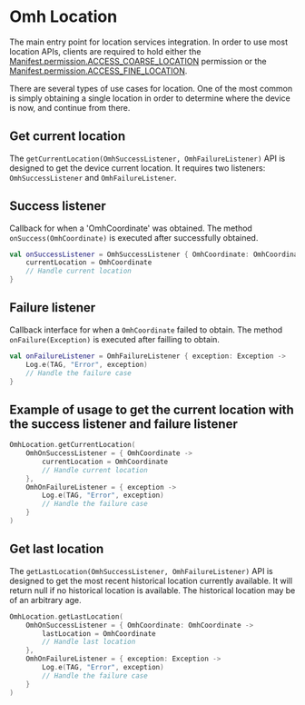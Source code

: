 # Omh Location
The main entry point for location services integration. In order to use most location APIs, clients are required to hold either the [Manifest.permission.ACCESS_COARSE_LOCATION](https://developer.android.com/reference/android/Manifest.permission.html#ACCESS_COARSE_LOCATION) permission or the [Manifest.permission.ACCESS_FINE_LOCATION](https://developer.android.com/reference/android/Manifest.permission.html#ACCESS_FINE_LOCATION).

There are several types of use cases for location. One of the most common is simply obtaining a single location in order to determine where the device is now, and continue from there.

## Get current location
The `getCurrentLocation(OmhSuccessListener, OmhFailureListener)` API is designed to get the device current location.
It requires two listeners: `OmhSuccessListener` and `OmhFailureListener`.

## Success listener
Callback for when a 'OmhCoordinate' was obtained.
The method `onSuccess(OmhCoordinate)` is executed after successfully obtained.

```kotlin
val onSuccessListener = OmhSuccessListener { OmhCoordinate: OmhCoordinate ->
    currentLocation = OmhCoordinate
    // Handle current location
}
```

## Failure listener
Callback interface for when a `OmhCoordinate` failed to obtain.
The method `onFailure(Exception)` is executed after failling to obtain.
```kotlin
val onFailureListener = OmhFailureListener { exception: Exception ->
    Log.e(TAG, "Error", exception)
    // Handle the failure case
}
```

## Example of usage to get the current location with the success listener and failure listener

```kotlin
OmhLocation.getCurrentLocation(
    OmhOnSuccessListener = { OmhCoordinate ->
        currentLocation = OmhCoordinate
        // Handle current location
    },
    OmhOnFailureListener = { exception ->
        Log.e(TAG, "Error", exception)
        // Handle the failure case
    }
)
```

## Get last location
The `getLastLocation(OmhSuccessListener, OmhFailureListener)` API is designed to get the most recent historical location currently available.
It will return null if no historical location is available. The historical location may be of an arbitrary age.

```kotlin
OmhLocation.getLastLocation(
    OmhOnSuccessListener = { OmhCoordinate: OmhCoordinate ->
        lastLocation = OmhCoordinate
        // Handle last location
    },
    OmhOnFailureListener = { exception: Exception ->
        Log.e(TAG, "Error", exception)
        // Handle the failure case
    }
)
```
